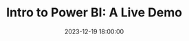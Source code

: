 ---
title: "Intro to Power BI: A Live Demo"
description: 
date: 2023-12-19 18:00:00
speakers:
attendance: 23
---
